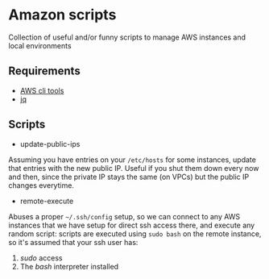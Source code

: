 # Amazon scripts

Collection of useful and/or funny scripts to manage AWS instances and local environments

## Requirements

* [AWS cli tools][1]
* [jq][2]

## Scripts

* update-public-ips

Assuming you have entries on your `/etc/hosts` for some instances, update that entries with the new public IP.
Useful if you shut them down every now and then, since the private IP stays the same (on VPCs) but the public IP changes everytime.

* remote-execute

Abuses a proper `~/.ssh/config` setup, so we can connect to any AWS instances that we have setup for direct ssh access there, and execute
any random script: scripts are executed using `sudo bash` on the remote instance, so it's assumed that your ssh user has:
1. _sudo_ access
2. The _bash_ interpreter installed

[1]: https://aws.amazon.com/cli/
[2]: https://stedolan.github.io/jq/
